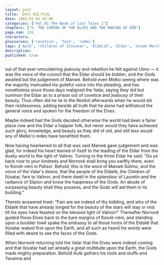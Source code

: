 ```yaml
---
layout: post
title: 【Vol.01】P126.
date: 1983-01-01 02:06
categories: ["Vol.01 The Book of Lost Tales I"]
chapters: ["V. THE COMING OF THE ELVES AND THE MAKING OF KÔR"]
page_num: 126
characters: 
glossaries: ['covetice', 'fain', 'redes']
tags: ['Aulë', 'Children of Ilúvatar', 'Eldalië', 'Eldar', 'Great March', 'Great Journey', 'Ilúvatar', 'Inwë', 'Koivië-néni', 'Laurelin', 'Manwë', 'Melko']
description: 
published: true
---
```


<p style="text-indent: 0;">
out of that ever-smouldering jealousy and rebellion he felt against Ulmo — it was the voice of the council that the Eldar should be bidden, and the Gods awaited but the judgement of Manwë. Behold even Melko seeing where was the majority insinuated his guileful voice into the pleading, and has nonetheless since those days maligned the Valar, saying they did but summon the Eldar as to a prison out of covetice and jealousy of their beauty. Thus often did he lie to the Noldoli afterwards when he would stir their restlessness, adding beside all truth that he alone had withstood the general voice and spoken for the freedom of the Elves.
</p>

Maybe indeed had the Gods decided otherwise the world had been a fairer place now and the Eldar a happier folk, but never would they have achieved such glory, knowledge, and beauty as they did of old, and still less would any of Melko's redes have benefited them.

Now having hearkened to all that was said Manwë gave judgement and was glad, for indeed his heart leaned of itself to the leading of the Eldar from the dusky world to the light of Valinor. Turning to the three Eldar he said: “Go ye back now to your kindreds and Nornorë shall bring you swiftly there, even to Koivië-néni in Palisor. Behold, this is the word of Manwë Súlimo, and the voice of the Valar's desire, that the people of the Eldalië, the Children of Ilúvatar, fare to Valinor, and there dwell in the splendour of Laurelin and the radiance of Silpion and know the happiness of the Gods. An abode of surpassing beauty shall they possess, and the Gods will aid them in its building.”

Thereto answered Inwë: “Fain are we indeed of thy bidding, and who of the Eldalië that have already longed for the beauty of the stars will stay or rest till his eyes have feasted on the blessed light of Valinor!” Thereafter Nornorë guided those Elves back to the bare margins of Koivië-néni, and standing upon a boulder Inwë spake the embassy to all those hosts of the Eldalië that Ilúvatar waked first upon the Earth, and all such as heard his words were filled with desire to see the faces of the Gods.

When Nornorë returning told the Valar that the Elves were indeed coming and that Ilúvatar had set already a great multitude upon the Earth, the Gods made mighty preparation. Behold Aulë gathers his tools and stuffs and Yavanna and

